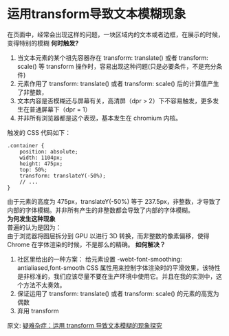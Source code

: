 # 运用transform导致文本模糊现象
在页面中，经常会出现这样的问题，一块区域内的文本或者边框，在展示的时候，变得特别的模糊
**何时触发?**  
1. 当文本元素的某个祖先容器存在 transform: translate() 或者 transform: scale() 等 transform 操作时，容易出现这种问题(只是必要条件，不是充分条件)
2. 元素作用了 transform: translate() 或者 transform: scale() 后的计算值产生了非整数，
3. 文本内容是否模糊还与屏幕有关，高清屏（dpr > 2）下不容易触发，更多发生在普通屏幕下（dpr = 1）
4. 并非所有浏览器都是这个表现，基本发生在 chromium 内核。

触发的 CSS 代码如下：
```
.container {
    position: absolute;
    width: 1104px; 
    height: 475px;
    top: 50%;
    transform: translateY(-50%);
    // ...
}
```
由于元素的高度为 475px，translateY(-50%) 等于 237.5px，非整数，才导致了内部的字体模糊。并非所有产生的非整数都会导致了内部的字体模糊。  
**为何发生这种现象**  
普遍的认为是因为：  
由于浏览器将图层拆分到 GPU 以进行 3D 转换，而非整数的像素偏移，使得 Chrome 在字体渲染的时候，不是那么的精确。
**如何解决？**  
1. 社区里给出的一种方案：
   给元素设置 -webt-font-smoothing: antialiased,font-smooth CSS 属性用来控制字体渲染时的平滑效果，该特性是非标准的，我们应该尽量不要在生产环境中使用它。并且在我的实测中，这个方法不太奏效。
2. 保证运用了 transform: translate() 或者 transform: scale() 的元素的高宽为偶数
3. 弃用 transform

原文: 
[疑难杂症：运用 transform 导致文本模糊的现象探究](https://juejin.cn/post/7066986698575446030?utm_source=gold_browser_extension)